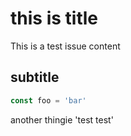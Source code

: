 # this is title

This is a test issue content

## subtitle

```ts
const foo = 'bar'
```


another thingie 'test test'
